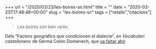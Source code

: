 +++
url = "/2020/03/23/les-boires-sn.html"
title = ""
date = "2020-03-23T17:48:48+00:00"
slug = "les-boires-sn"
tags = ["retalls","citacions"]
+++

> Les boires són ben rares.

Dels “Factors geogràfics que condicionen el dialecte”, en *Vocabulari castellonenc* de Germà Colón Domènech, que <a href="https://www.vilaweb.cat/noticies/sha-mort-el-linguista-germa-colon-victima-de-la-covid-19/">va faltar ahir</a>.
